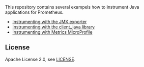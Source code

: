 This repository contains several exampels how to instrument Java applications for Prometheus.

* [Instrumenting with the JMX exporter](./jmx_exporter)
* [Instrumenting with the client_java library](./client_java)
* [Instrumenting with Metrics MicroProfile](./mp_metrics)

## License

Apache License 2.0, see [LICENSE](https://github.com/prometheus/prometheus/blob/master/LICENSE).
